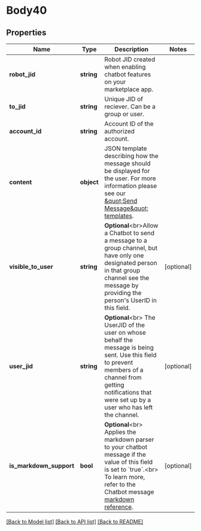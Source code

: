 # Body40

## Properties
Name | Type | Description | Notes
------------ | ------------- | ------------- | -------------
**robot_jid** | **string** | Robot JID created when enabling chatbot features on your marketplace app. | 
**to_jid** | **string** | Unique JID of reciever. Can be a group or user. | 
**account_id** | **string** | Account ID of the authorized account. | 
**content** | **object** | JSON template describing how the message should be displayed for the user. For more information please see our [\&quot;Send Message\&quot; templates](https://marketplace.zoom.us/docs/guides/chatbots/sending-messages#example-request). | 
**visible_to_user** | **string** | **Optional**&lt;br&gt;Allow a Chatbot to send a message to a group channel, but have only one designated person in that group channel see the message by providing the person&#39;s UserID in this field. | [optional] 
**user_jid** | **string** | **Optional**&lt;br&gt; The UserJID of the user on whose behalf the message is being sent. Use this field to prevent members of a channel from getting notifications that were set up by a user who has left the channel. | [optional] 
**is_markdown_support** | **bool** | **Optional**&lt;br&gt; Applies the markdown parser to your chatbot message if the value of this field is set to &#x60;true&#x60;.&lt;br&gt; To learn more, refer to the Chatbot message [markdown reference](https://marketplace.zoom.us/docs/guides/chatbots/customizing-messages/message-with-markdown). | [optional] 

[[Back to Model list]](../README.md#documentation-for-models) [[Back to API list]](../README.md#documentation-for-api-endpoints) [[Back to README]](../README.md)


